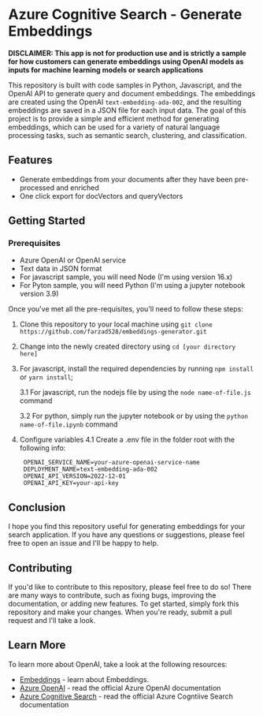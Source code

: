 # Azure Cognitive Search - Generate Embeddings

**DISCLAIMER: This app is not for production use and is strictly a sample for how customers can generate embeddings using OpenAI models as inputs for machine learning models or search applications**

This repository is built with code samples in Python, Javascript, and the OpenAI API to generate query and document embeddings. The embeddings are created using the OpenAI `text-embedding-ada-002`, and the resulting embeddings are saved in a JSON file for each input data. The goal of this project is to provide a simple and efficient method for generating embeddings, which can be used for a variety of natural language processing tasks, such as semantic search, clustering, and classification.

## Features

- Generate embeddings from your documents after they have been pre-processed and enriched
- One click export for docVectors and queryVectors

## Getting Started

### Prerequisites

- Azure OpenAI or OpenAI service
- Text data in JSON format
- For javascript sample, you will need Node (I'm using version 16.x)
- For Pyton sample, you will need Python (I'm using a jupyter notebook version 3.9)

Once you've met all the pre-requisites, you'll need to follow these steps:

1. Clone this repository to your local machine using `git clone https://github.com/farzad528/embeddings-generator.git`
2. Change into the newly created directory using `cd [your directory here]`
3. For javascript, install the required dependencies by running `npm install` or `yarn install`;

   3.1 For javascript, run the nodejs file by using the `node name-of-file.js` command

   3.2 For python, simply run the jupyter notebook or by using the `python name-of-file.ipynb` command

4. Configure variables
   4.1 Create a .env file in the folder root with the following info:

   ```
    OPENAI_SERVICE_NAME=your-azure-openai-service-name
    DEPLOYMENT_NAME=text-embedding-ada-002
    OPENAI_API_VERSION=2022-12-01
    OPENAI_API_KEY=your-api-key
   ```

## Conclusion

I hope you find this repository useful for generating embeddings for your search application. If you have any questions or suggestions, please feel free to open an issue and I'll be happy to help.

## Contributing

If you'd like to contribute to this repository, please feel free to do so! There are many ways to contribute, such as fixing bugs, improving the documentation, or adding new features. To get started, simply fork this repository and make your changes. When you're ready, submit a pull request and I'll take a look.

## Learn More

To learn more about OpenAI, take a look at the following resources:

- [Embeddings](https://platform.openai.com/docs/guides/embeddings) - learn about Embeddings.
- [Azure OpenAI](https://learn.microsoft.com/azure/cognitive-services/openai/) - read the official Azure OpenAI documentation
- [Azure Cognitive Search](https://learn.microsoft.com/azure/search/) - read the official Azure Cogntiive Search documentation

